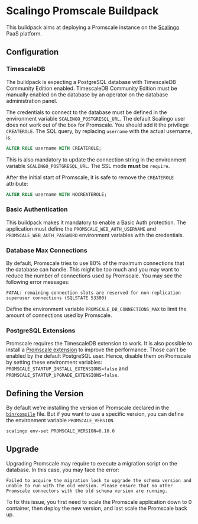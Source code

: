 # Scalingo Promscale Buildpack

This buildpack aims at deploying a Promscale instance on the [Scalingo](https://scalingo.com/) PaaS platform.

## Configuration

### TimescaleDB

The buildpack is expecting a PostgreSQL database with TimescaleDB Community Edition enabled. TimescaleDB Community Edition must be manually enabled on the database by an operator on the database administration panel.

The credentials to connect to the database must be defined in the environment variable `SCALINGO_POSTGRESQL_URL`. The default Scalingo user does not work out of the box for Promscale. You should add it the privilege `CREATEROLE`. The SQL query, by replacing `username` with the actual username, is:

```sql
ALTER ROLE username WITH CREATEROLE;
```

This is also mandatory to update the connection string in the environment variable `SCALINGO_POSTGRESQL_URL`. The SSL mode **must** be `require`.

After the initial start of Promscale, it is safe to remove the `CREATEROLE` attribute:

```sql
ALTER ROLE username WITH NOCREATEROLE;
```

### Basic Authentication

This buildpack makes it mandatory to enable a Basic Auth protection. The application must define the `PROMSCALE_WEB_AUTH_USERNAME` and `PROMSCALE_WEB_AUTH_PASSWORD` environment variables with the credentials.

### Database Max Connections

By default, Promscale tries to use 80% of the maximum connections that the database can handle. This might be too much and you may want to reduce the number of connections used by Promscale. You may see the following error messages:

```text
FATAL: remaining connection slots are reserved for non-replication superuser connections (SQLSTATE 53300)
```

Define the environment variable `PROMSCALE_DB_CONNECTIONS_MAX` to limit the amount of connections used by Promscale.

### PostgreSQL Extensions

Promscale requires the TimescaleDB extension to work. It is also possible to install a [Promscale extension](https://github.com/timescale/promscale_extension) to improve the performance. Those can't be enabled by the default PostgreSQL user. Hence, disable them on Promscale by setting these environment variables: `PROMSCALE_STARTUP_INSTALL_EXTENSIONS=false` and `PROMSCALE_STARTUP_UPGRADE_EXTENSIONS=false`.

## Defining the Version

By default we're installing the version of Promscale declared in the [`bin/compile`](https://github.com/Scalingo/promscale-buildpack/blob/master/bin/compile#L16) file. But if you want to use a specific version, you can define the environment variable `PROMSCALE_VERSION`.

```shell
scalingo env-set PROMSCALE_VERSION=0.10.0
```

## Upgrade

Upgrading Promscale may require to execute a migration script on the database. In this case, you may face the error:

```
Failed to acquire the migration lock to upgrade the schema version and unable to run with the old version. Please ensure that no other Promscale connectors with the old schema version are running.
```

To fix this issue, you first need to scale the Promscale application down to 0 container, then deploy the new version, and last scale the Promscale back up.
